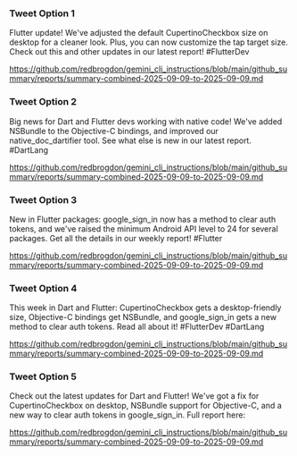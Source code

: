 ### Tweet Option 1

Flutter update! We've adjusted the default CupertinoCheckbox size on desktop for a cleaner look. Plus, you can now customize the tap target size. Check out this and other updates in our latest report! #FlutterDev

https://github.com/redbrogdon/gemini_cli_instructions/blob/main/github_summary/reports/summary-combined-2025-09-09-to-2025-09-09.md

### Tweet Option 2

Big news for Dart and Flutter devs working with native code! We've added NSBundle to the Objective-C bindings, and improved our native_doc_dartifier tool. See what else is new in our latest report. #DartLang

https://github.com/redbrogdon/gemini_cli_instructions/blob/main/github_summary/reports/summary-combined-2025-09-09-to-2025-09-09.md

### Tweet Option 3

New in Flutter packages: google_sign_in now has a method to clear auth tokens, and we've raised the minimum Android API level to 24 for several packages. Get all the details in our weekly report! #Flutter

https://github.com/redbrogdon/gemini_cli_instructions/blob/main/github_summary/reports/summary-combined-2025-09-09-to-2025-09-09.md

### Tweet Option 4

This week in Dart and Flutter: CupertinoCheckbox gets a desktop-friendly size, Objective-C bindings get NSBundle, and google_sign_in gets a new method to clear auth tokens. Read all about it! #FlutterDev #DartLang

https://github.com/redbrogdon/gemini_cli_instructions/blob/main/github_summary/reports/summary-combined-2025-09-09-to-2025-09-09.md

### Tweet Option 5

Check out the latest updates for Dart and Flutter! We've got a fix for CupertinoCheckbox on desktop, NSBundle support for Objective-C, and a new way to clear auth tokens in google_sign_in. Full report here:

https://github.com/redbrogdon/gemini_cli_instructions/blob/main/github_summary/reports/summary-combined-2025-09-09-to-2025-09-09.md